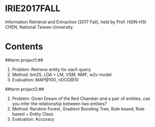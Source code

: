 # IRIE2017FALL
Information Retrieval and Extraction (2017 Fall), held by Prof. HSIN-HSI CHEN, National Taiwan University.

# Contents
##term project1:##  
1. Problem: Retrieve entity for each query.  
2. Method: bm25, LDA + LM, VSM, NMF, w2v model  
3. Evaluation: MAP@100, nDCG@10  

##term project2:##  
1. Problem: Given Dream of the Red Chamber and a pair of entities, can you infer the relationship between two entities?   
2. Method: Random Forest, Gradient Boosting Tree, Rule based, Rule based + Entity Class  
3. Evaluation: Accuracy  

